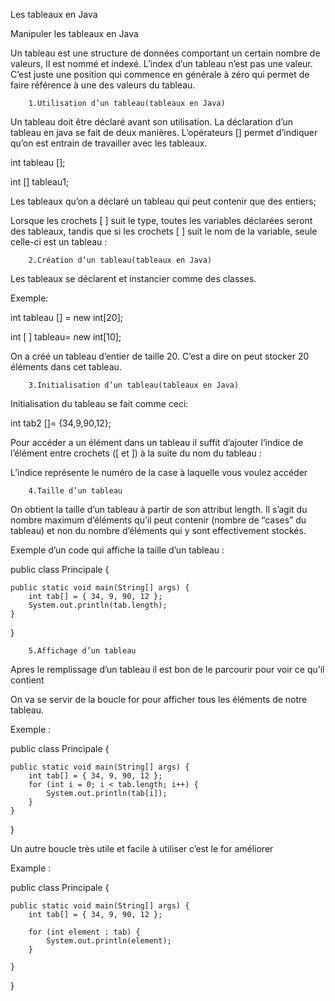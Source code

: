 
Les tableaux en Java

Manipuler les tableaux en Java

Un tableau est une structure de données comportant un certain nombre de valeurs, Il est nommé et indexé. L’index  d’un tableau n’est pas une valeur. C’est juste une position qui commence en générale à zéro qui permet de faire référence à une des valeurs du tableau.


        1.Utilisation d’un tableau(tableaux en Java)

Un tableau doit être déclaré avant son utilisation. La déclaration d’un tableau en java se fait de deux manières. L’opérateurs [] permet d’indiquer qu’on est entrain de travailler avec les tableaux.

int tableau [];

int [] tableau1;

Les tableaux qu’on a déclaré un tableau qui peut contenir que des entiers;

Lorsque les crochets [ ] suit le type, toutes les variables déclarées seront des tableaux, tandis que si les crochets [ ] suit le nom de la variable, seule celle-ci est un tableau :


        2.Création d’un tableau(tableaux en Java)

Les tableaux se déclarent et instancier comme des classes.

Exemple:

int tableau [] = new int[20];

int [ ] tableau= new int[10];

On a créé un tableau d’entier de taille 20. C’est a dire on peut stocker 20 éléments dans cet tableau.


        3.Initialisation d’un tableau(tableaux en Java)

Initialisation du tableau se fait comme ceci:

int tab2 []= {34,9,90,12};

Pour accéder a un élément dans un tableau il suffit d’ajouter l’indice de l’élément entre crochets ([ et ]) à la suite du nom du tableau :

L’indice représente le numéro de la case à laquelle vous voulez accéder


        4.Taille d’un tableau

On obtient la taille d’un tableau à partir de son attribut length. Il s’agit du nombre maximum d’éléments qu’il peut contenir (nombre de “cases” du tableau) et non du nombre d’éléments qui y sont effectivement stockés.

Exemple d’un code qui affiche la taille d’un tableau :

public class Principale {
 
    public static void main(String[] args) {
        int tab[] = { 34, 9, 90, 12 };
        System.out.println(tab.length);
    }
}

        5.Affichage d’un tableau

Apres le remplissage d’un tableau il est bon de le parcourir pour voir ce qu’il contient

On va se servir de la boucle for pour afficher tous les éléments de notre tableau.

Exemple :
	
public class Principale {
 
    public static void main(String[] args) {
        int tab[] = { 34, 9, 90, 12 };
        for (int i = 0; i < tab.length; i++) {
            System.out.println(tab[i]);
        }
    }
}

Un autre boucle très utile et facile à utiliser c’est le for améliorer

Example :

public class Principale {
 
    public static void main(String[] args) {
        int tab[] = { 34, 9, 90, 12 };
 
        for (int element : tab) {
            System.out.println(element);
        }
 
    }
}